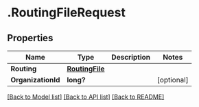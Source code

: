 # .RoutingFileRequest
## Properties

Name | Type | Description | Notes
------------ | ------------- | ------------- | -------------
**Routing** | [**RoutingFile**](RoutingFile.md) |  | 
**OrganizationId** | **long?** |  | [optional] 

[[Back to Model list]](../README.md#documentation-for-models) [[Back to API list]](../README.md#documentation-for-api-endpoints) [[Back to README]](../README.md)

